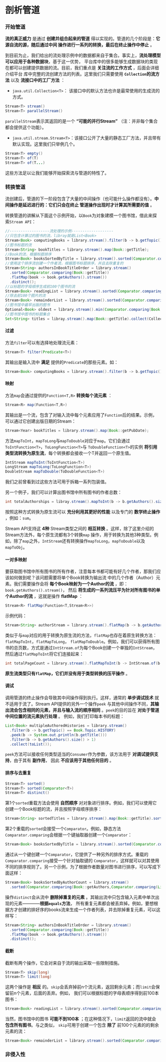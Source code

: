 剖析管道
================================
### 开始管道
**流的真正威力** 是通过 **创建并组合起来的管道** 得以实现的。管道的几个阶段是：**它源自流的源，随后通过中间
操作进行一系列的转换，最后在终止操作中停止** 。

到目前为止，我们给出的流处理示例中的数据都来自于集合。事实上，**流处理模型可以应用于各种数据块**，基于这一优势，
平台库中的很多能够生成数据块的类现在都可以创建提供数据的流。目前，我们重点是 **关注流的工作方式** ，后面会详细介绍平台
库中完整的流创建方法的列表。这里我们只需要使用 **`Collection`的流方法** 以及 **流接口中的工厂方法** ：

+ `java.util.Collection<T>`： 该接口中的默认方法也许是最常使用的生成流的方式。
```java
Stream<T> stream()
Stream<T> parallelStream()
```
`parallelStream`表示其返回的是一个 **“可能的并行Stream”** （注：并非每个集合都会提供这个功能）。

+ `java.util.stream.Stream<T>`：该接口公开了大量的静态工厂方法，并且带有默认实现。这里我们只举例几个。
```java
Stream<T> empty()
Stream<T> of(T)
Stream<T> of(T...)
```
这些方法足以让我们能够开始探索流与管道的特性了。

### 转换管道
流创建后，管道的下一阶段包含了大量的中间操作（也可能什么操作都没有）。**中间操作是延迟进行的：它们只会在终止
管道操作出现时才计算其所需要的值** 。

转换管道的讲解从下面这个示例开始，以`Book`为对象建模一个图书馆，借此来探索`Stream API`：
```java
//------------------流处理的示例-------------------
//只包含计算过的图书的流，libray就是List<Book>
Stream<Book> computingBooks = library.stream().filter(b -> b.getTopic() == COMPUTING);
//图书标题的流
Stream<String> bookTitles = library.stream().map(Book::getTitle);
//Book的流，根据标题排序
Stream<Book> booksSortedByTitle = library.stream().sorted(Comparator.comparing(Book::getTitle));
//使用这个排序流创建一个作者流，根据图书标题排序，并且去除重复的
Stream<String> authorsInBookTitleOrder = library.stream()
  .sorted(Comparator.comparing(Book::getTitle))
  .flatMap(book -> book.getAuthors().stream())
  .distinct();
//以标题的字母顺序生成前100个图书的流
Stream<Book> readingList = library.stream().sorted(Comparator.comparing(Book::getTitle)).limit(100);
//除去前100个图片的流
Stream<Book> remainderList = library.stream().sorted(Comparator.comparing(Book::getTitle)).skip(100);
//图书馆中最早出版的图书
Optional<Book> oldest = library.stream().min(Comparator.comparing(Book::getPubDate));
//图书馆中图书的标题集合
Set<String> titles = libray.stream().map(Book::getTitle).collect(Collectors.toSet());
```
#### 过滤
方法`filter`可以有选择地处理流元素：
```java
Stream<T> filter(Predicate<T>)
```
其输出是输入流中 **满足** 提供的`Predicate`的那些元素。如：
```java
Stream<Book> computingBooks = library.stream().filter(b -> b.getTopic() == COMPUTING);
```
#### 映射
方法`map`会通过提供的`Function<T,R>` **转换每个流元素** ：
```java
Stream<R> map(Function<T,R>)
```
其输出是一个流，包含了对输入流中每个元素应用了`Function`后的结果。示例，可以通过它创建出版日期的Stream：
```java
Stream<Year> bookTitles = library.stream().map(Book::getPubDate);
```
方法`mapToInt`，`mapToLong`与`mapToDouble`对应于`map`。它们会通过`ToIntFunction<T>`，`ToLongFunction<T>`与
`ToDoubleFunction<T>`的实例 **将引用类型流转换为原生流**，每个转换都会接收一个T并返回一个原生值。
```java
IntStream mapToInt(ToIntFunction<T>)
LongStream mapToLong(ToLongFunction<T>)
DoubleStream mapToDouble(ToDoubleFunction<T>)
```
我们之前曾看到过这些方法可用于拆箱一系列包装值。

另一个例子，我们可以计算出图书馆中所有图书的作者总数：
```java
int totalAuthorships = libray.stream().mapToInt(b -> b.getAuthors().size()).sum();
```
按照这种方式转换为原生流可以 **充分利用其更好的性能** 以及专门的 **数学终止操作** ，例如：`sum`。

Stream API支持这 **4种** Stream类型之间的 **相互转换** 。这样，除了这里介绍的Stream方法外，每个原生流都有3个转换`map`
操作，用于转换为其他3种类型。例如，除了`map`之外，`IntStream`还有转换操作`mapToLong`，`mapToDouble`以及
`mapToObj`。
#### 一对多映射
要获取图书馆中所有图书的所有作者，注意每本书都可能有好几个作者，那我们应该如何做到呢？该问题需要将单个Book转换为输出流
中的几个作者（Author）元素。我们需要操作会将 **每个Book映射为一个Author的流** ，即：`book.getAuthors().stream()`，
然后 **将生成的一系列流压平为针对所有图书的单个Author的流** ，这就是操作 **flatMap** ：
```java
Stream<R> flatMap(Function<T,Stream<R>>)
```
示例代码：
```java
Stream<String> authorStream = library.stream().flatMap(b -> b.getAuthors().stream());
```
类似于与`map`对应的用于转换为原生流的方法，`flatMap`也存在着原生转换方法：`flatMapToInt`，`flatMapToLong`，
`flatMapToDouble`。例如，我们可以获得所有图书的总页数，方式是通过`IntStream.of`为每个Book创建一个单独的`IntStream`，
然后通过`flatMapToInt`将它们连接起来：
```java
int totalPageCount = library.stream().flatMapToInt(b -> IntStream.of(b.getPageCounts())).sum();
```
**原生流类型只有`flatMap`，它们并没有用于类型转换的压平操作** 。
#### 调试
调用管道的终止操作会导致其中间操作得到执行。这样，通常的 **单步调试技术** 就不适用于流了。Stream API提供的另外一个操作`peek`
与其他中间操作不同，**其输出流会包含相同的元素，并且与输入流的顺序相同** 。`peek`的目的旨在 **对处于管道中间位置的流元素执行处理** 。
例如，我们打印每本书的标题：
```java
List<Book> multipleAuthoredHistories = library.stream()
  .filter(b -> b.getTopic() == Book.Topic.HISTORY)
  .peek(b -> System.out.println(b.getTitle()))
  .filter(b -> b.getAuthors().size() > 1)
  .collect(toList());
```
`peek`方法可以接收任何类型适当的`Consumer`作为参数，该方法用于 **对调试提供支持**，由于其有 **副作用**，
因此 **不应该用于其他任何目的** 。
#### 排序与去重复
```java
Stream<T> sorted()
Stream<T> sorted(Comparator<T>)
Stream<T> distinct()
```
第1个`sorted`重载方法会使用 **自然顺序** 对对象进行排序。例如，我们可以使用它创建一个Book标题的流，并且按照字母顺序排序：
```java
Stream<String> sortedTitles = library.stream().map(Book::getTitle).sorted();
```
第2个重载的`sorted`会接受一个`Comparator`。例如，静态方法`Comparator.comparing`会根据一个键抽取器创建一个`Comparator`：
```java
Stream<Book> booksSortedByTitle = library.stream().sorted(Comparator.comparing(Book::getTitle));
```
通过从一个键创建一个`Comparator`，它提供了一种另外的排序方式。重载的`Comparator.comparing`接受一个针对抽取键的
`Comparator`，这样就可以对其使用不同的排序规则了。另一个示例，为了根据作者数量对图书进行排序，可以写成下面这样：
```java
Stream<Book> booksSortedByAuthorCount = library.stream()
  .sorted(Comparator.comparing(Book::getAuthors,Comparator.comparing(List::size)));
```
操作`distinct`会从流中 **删除掉重复的元素** 。其输出流中只包含输入元素中单次出现的元素————**根据`equals`方法**，
所有重复元素都会被丢弃掉。例如，要想根据方才创建的排好序的books流来生成一个作者列表，并去除掉重复元素，可以这样写：
```java
Stream<String> authorsInBookTitleOrder = library.stream()
  .sorted(Comparator.comparing(Book::getTitle))
  .flatMap(book -> book.getAuthors().stream())
  .distinct();
```
#### 截断
截断有两个操作，它会对来自于流的输出采取一些限制措施。
```java
Stream<T> skip(long)
Stream<T> limit(long)
```
这两个操作是 **相反** 的。`skip`会丢弃掉前n个流元素，返回剩余元素；而`limit`会保留前n个元素，后面的丢弃。例如，
我们可以根据标题的字母表顺序得到前100本图书：
```java
Stream<Book> readingList = library.stream().sorted(Comparator.comparing(Book::getTitle)).limit(100);
```
当然，图书馆中的图书 **可能不到100本** ；在这种情况下，`limit`返回的流中就会 **包含所有图书**。与之类似，
`skip`可用于创建一个包含 **除了** 前100个元素的的剩余元素的流：
```java
Stream<Book> remainderList = library.stream().sorted(Comparator.comparing(Book::getTitle)).skip(100);
```

### 非侵入性
